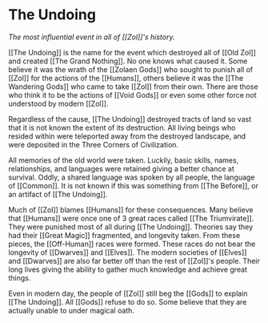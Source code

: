 # The Undoing
*The most influential event in all of [[Zol]]'s history.*

[[The Undoing]] is the name for the event which destroyed all of [[Old Zol]] and created [[The Grand Nothing]]. No one knows what caused it. Some believe it was the wrath of the [[Zolaen Gods]] who sought to punish all of [[Zol]] for the actions of the [[Humans]], others believe it was the [[The Wandering Gods]] who came to take [[Zol]] from their own. There are those who think it to be the actions of [[Void Gods]] or even some other force not understood by modern [[Zol]].

Regardless of the cause, [[The Undoing]] destroyed tracts of land so vast that it is not known the extent of its destruction. All living beings who resided within were teleported away from the destroyed landscape, and were deposited in the Three Corners of Civilization.

All memories of the old world were taken. Luckily, basic skills, names, relationships, and languages were retained giving a better chance at survival. Oddly, a shared language was spoken by all people, the language of [[Common]]. It is not known if this was something from [[The Before]], or an artifact of [[The Undoing]].

Much of [[Zol]] blames [[Humans]] for these consequences. Many believe that [[Humans]] were once one of 3 great races called [[The Triumvirate]]. They were punished most of all during [[The Undoing]]. Theories say they had their [[Great Magic]] fragmented, and longevity taken. From these pieces, the [[Off-Human]] races were formed. These races do not bear the longevity of [[Dwarves]] and [[Elves]]. The modern societies of [[Elves]] and [[Dwarves]] are also far better off than the rest of [[Zol]]'s people. Their long lives giving the ability to gather much knowledge and achieve great things.

Even in modern day, the people of [[Zol]] still beg the [[Gods]] to explain [[The Undoing]]. All [[Gods]] refuse to do so. Some believe that they are actually unable to under magical oath.